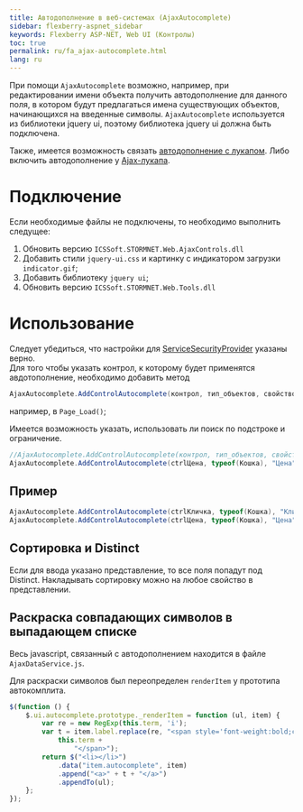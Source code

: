 ```yaml
---
title: Автодополнение в веб-системах (AjaxAutocomplete)
sidebar: flexberry-aspnet_sidebar
keywords: Flexberry ASP-NET, Web UI (Контролы)
toc: true
permalink: ru/fa_ajax-autocomplete.html
lang: ru
---
```


При помощи `AjaxAutocomplete` возможно, например, при редактировании имени объекта получить автодополнение для данного поля, в котором будут предлагаться имена существующих объектов, начинающихся на введенные символы. `AjaxAutocomplete` используется из библиотеки jquery ui, поэтому библиотека jquery ui должна быть подключена.

Также, имеется возможность связать [автодополнение с лукапом](fa_link-ajax-autocomplete-ajax-lookup.html). Либо включить автодополнение у [Ajax-лукапа](fa_master-editor-ajax-lookup.html).

# Подключение

Если необходимые файлы не подключены, то необходимо выполнить следущее:
1. Обновить версию `ICSSoft.STORMNET.Web.AjaxControls.dll`
2. Добавить стили `jquery-ui.css` и картинку с индикатором загрузки `indicator.gif`;
3. Добавить библиотеку `jquery ui`;
4. Обновить версию `ICSSoft.STORMNET.Web.Tools.dll`

# Использование

Следует убедиться, что настройки для [ServiceSecurityProvider](fa_service-security-provider.html) указаны верно.  
Для того чтобы указать контрол, к которому будет применятся авдотополнение, необходимо добавить метод 

```csharp
AjaxAutocomplete.AddControlAutocomplete(контрол, тип_объектов, свойство_объекта)
```

например, в `Page_Load()`;

Имеется возможность указать, использовать ли поиск по подстроке и ограничение.

```csharp
//AjaxAutocomplete.AddControlAutocomplete(контрол, тип_объектов, свойство_объекта, использовать_ли_поиск_по_подстроке, ограничение);
AjaxAutocomplete.AddControlAutocomplete(ctrlЦена, typeof(Кошка), "Цена", false, func2);
```

## Пример

```csharp
AjaxAutocomplete.AddControlAutocomplete(ctrlКличка, typeof(Кошка), "Кличка");
AjaxAutocomplete.AddControlAutocomplete(ctrlЦена, typeof(Кошка), "Цена");
```

## Сортировка и Distinct

Если для ввода указано представление, то все поля попадут под Distinct. Накладывать сортировку можно на любое свойство в представлении.

## Раскраска совпадающих символов в выпадающем списке

Весь javascript, связанный с автодополнением находится в файле `AjaxDataService.js`.

Для раскраски символов был переопределен `renderItem` у прототипа автокомплита.

```javascript
$(function () {
    $.ui.autocomplete.prototype._renderItem = function (ul, item) {
        var re = new RegExp(this.term, 'i');
        var t = item.label.replace(re, "<span style='font-weight:bold;color:Blue;'>" +
            this.term +
                "</span>");
        return $("<li></li>")
            .data("item.autocomplete", item)
            .append("<a>" + t + "</a>")
            .appendTo(ul);
    };
});
```
